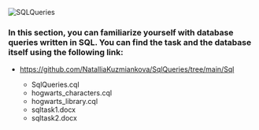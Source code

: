 ![SQLQueries](https://user-images.githubusercontent.com/121963828/210895687-97a996dd-0aca-4c61-828e-581bf5d8680f.jpg)

### In this section, you can familiarize yourself with database queries written in SQL. You can find the task and the database itself using the following link:

* https://github.com/NatalliaKuzmiankova/SqlQueries/tree/main/Sql
  
  * SqlQueries.cql
  * hogwarts_characters.cql
  * hogwarts_library.cql
  * sqltask1.docx
  * sqltask2.docx

